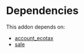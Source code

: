 # Dependencies

This addon depends on:

- [account_ecotax](https://github.com/bringout/oca-financial)
- [sale](https://github.com/bringout/oca-ocb-sale)
